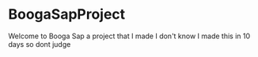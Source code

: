# BoogaSapProject
Welcome to Booga Sap a project that I made I don't know I made this in 10 days so dont judge
